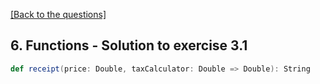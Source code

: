 [[Back to the questions]](../../06.%20Functions.md#exercise-3)

## 6. Functions - Solution to exercise 3.1

```scala
def receipt(price: Double, taxCalculator: Double => Double): String
```